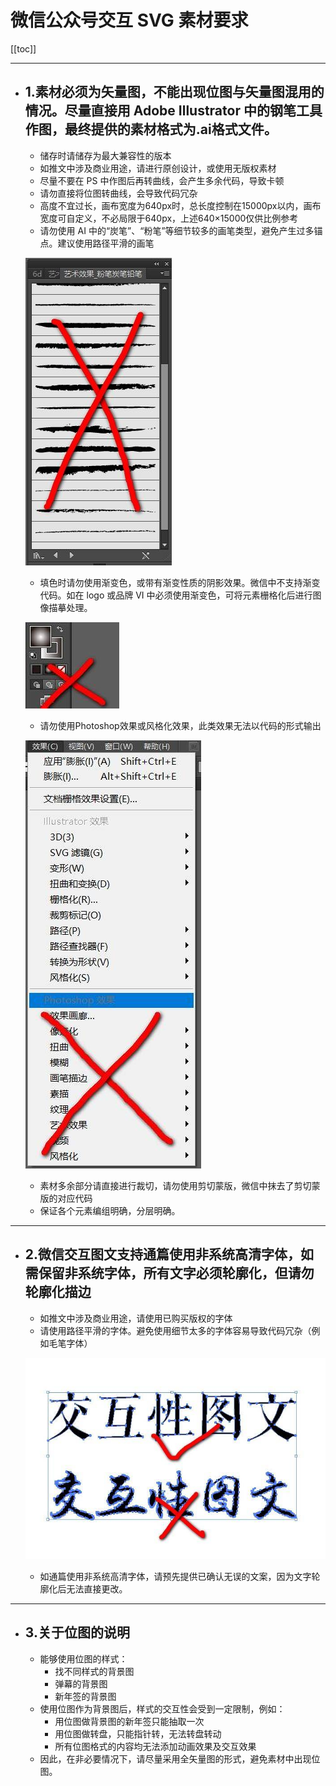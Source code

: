 # 微信公众号交互 SVG 素材要求

[[toc]]

---

- ## 1.素材必须为矢量图，不能出现位图与矢量图混用的情况。尽量直接用 Adobe Illustrator 中的钢笔工具作图，最终提供的素材格式为.ai格式文件。
    - 储存时请储存为最大兼容性的版本
    - 如推文中涉及商业用途，请进行原创设计，或使用无版权素材
    - 尽量不要在 PS 中作图后再转曲线，会产生多余代码，导致卡顿
    - 请勿直接将位图转曲线，会导致代码冗杂
    - 高度不宜过长，画布宽度为640px时，总长度控制在15000px以内，画布宽度可自定义，不必局限于640px，上述640×15000仅供比例参考
    - 请勿使用 AI 中的“炭笔”、“粉笔”等细节较多的画笔类型，避免产生过多锚点。建议使用路径平滑的画笔
    
    ![](./images/1.jpg)
    - 填色时请勿使用渐变色，或带有渐变性质的阴影效果。微信中不支持渐变代码。如在 logo 或品牌 VI 中必须使用渐变色，可将元素栅格化后进行图像描摹处理。
    
    ![](./images/2.jpg)
    
    - 请勿使用Photoshop效果或风格化效果，此类效果无法以代码的形式输出 
    
    ![](./images/3.jpg)
    
    - 素材多余部分请直接进行裁切，请勿使用剪切蒙版，微信中抹去了剪切蒙版的对应代码
    - 保证各个元素编组明确，分层明确。

---
    
- ## 2.微信交互图文支持通篇使用非系统高清字体，如需保留非系统字体，所有文字必须轮廓化，但请勿轮廓化描边
    - 如推文中涉及商业用途，请使用已购买版权的字体
    - 请使用路径平滑的字体。避免使用细节太多的字体容易导致代码冗杂（例如毛笔字体）
    
    ![](./images/4.jpg)
    - 如通篇使用非系统高清字体，请预先提供已确认无误的文案，因为文字轮廓化后无法直接更改。

---

- ## 3.关于位图的说明
    - 能够使用位图的样式：
        - 找不同样式的背景图
        - 弹幕的背景图
        - 新年签的背景图
    - 使用位图作为背景图后，样式的交互性会受到一定限制，例如：
        - 用位图做背景图的新年签只能抽取一次
        - 用位图做转盘，只能指针转，无法转盘转动
        - 所有位图格式的内容均无法添加动画效果及交互效果
    - 因此，在非必要情况下，请尽量采用全矢量图的形式，避免素材中出现位图。